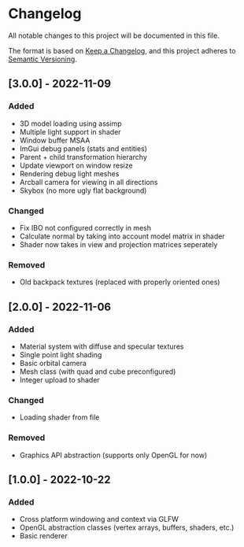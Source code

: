 # Changelog
All notable changes to this project will be documented in this file.

The format is based on [Keep a Changelog](https://keepachangelog.com/en/1.0.0/),
and this project adheres to [Semantic Versioning](https://semver.org/spec/v2.0.0.html).

## [3.0.0] - 2022-11-09
### Added
- 3D model loading using assimp
- Multiple light support in shader
- Window buffer MSAA
- ImGui debug panels (stats and entities)
- Parent + child transformation hierarchy
- Update viewport on window resize
- Rendering debug light meshes
- Arcball camera for viewing in all directions
- Skybox (no more ugly flat background)

### Changed
- Fix IBO not configured correctly in mesh
- Calculate normal by taking into account model matrix in shader
- Shader now takes in view and projection matrices seperately

### Removed
- Old backpack textures (replaced with properly oriented ones)

## [2.0.0] - 2022-11-06
### Added
- Material system with diffuse and specular textures
- Single point light shading
- Basic orbital camera
- Mesh class (with quad and cube preconfigured)
- Integer upload to shader

### Changed
- Loading shader from file

### Removed
- Graphics API abstraction (supports only OpenGL for now)

## [1.0.0] - 2022-10-22
### Added
- Cross platform windowing and context via GLFW
- OpenGL abstraction classes (vertex arrays, buffers, shaders, etc.)
- Basic renderer
